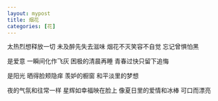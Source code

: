 ```yaml
---
layout: mypost
title: 烟花
categories: [花]
---
```


太热烈想释放一切
未及醉先失去滋味
烟花不灭笑容不自觉
忘记曾惧怕黑

是爱意
一瞬间化作飞灰
困极的清晨再睡
青春过快只留下追悔

是阳光
晒得脸颊隐痒
羡妒的橱窗
和平淡里的梦想

夜的气氛和往常一样
星辉如幸福映在脸上
像夏日里的爱情和冰棒
可口而漂亮
